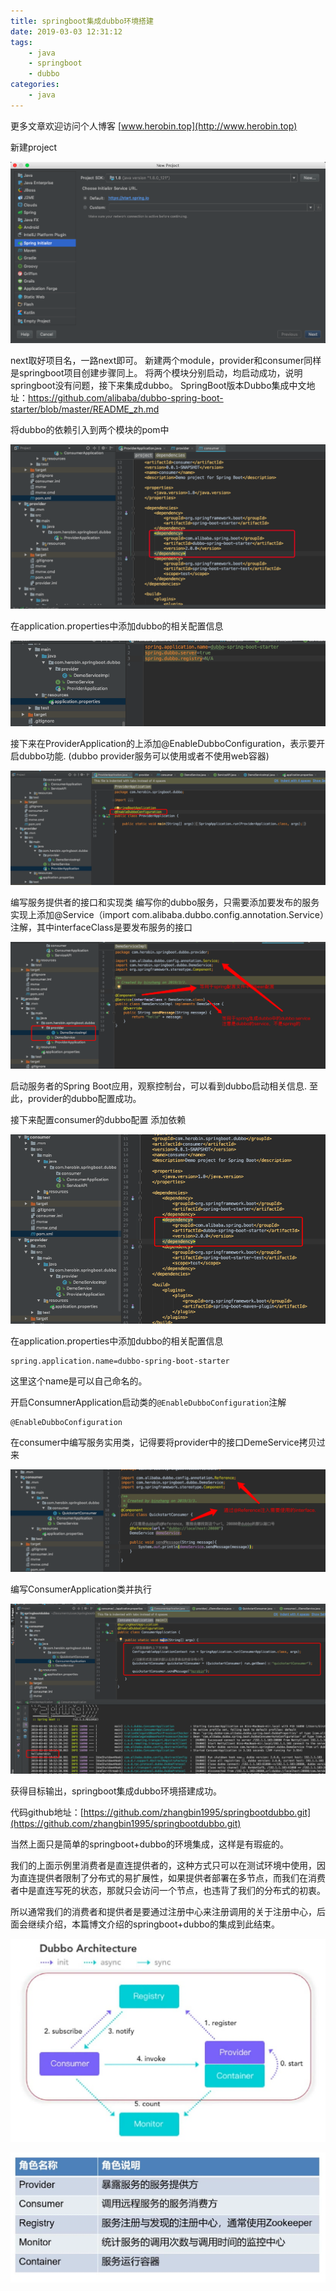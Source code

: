 ```yaml
---
title: springboot集成dubbo环境搭建
date: 2019-03-03 12:31:12
tags:
	- java
	- springboot
	- dubbo
categories:
	- java
---
```


更多文章欢迎访问个人博客 [www.herobin.top](http://www.herobin.top)

新建project

![](/uploads/190303java1/1.png)

next取好项目名，一路next即可。
新建两个module，provider和consumer同样是springboot项目创建步骤同上。
将两个模块分别启动，均启动成功，说明springboot没有问题，接下来集成dubbo。
SpringBoot版本Dubbo集成中文地址：https://github.com/alibaba/dubbo-spring-boot-starter/blob/master/README_zh.md

将dubbo的依赖引入到两个模块的pom中

![](/uploads/190303java1/2.png)

在application.properties中添加dubbo的相关配置信息

![](/uploads/190303java1/3.png)

接下来在ProviderApplication的上添加@EnableDubboConfiguration，表示要开启dubbo功能. (dubbo provider服务可以使用或者不使用web容器)

![](/uploads/190303java1/4.png)

编写服务提供者的接口和实现类
编写你的dubbo服务，只需要添加要发布的服务实现上添加@Service（import com.alibaba.dubbo.config.annotation.Service）注解，其中interfaceClass是要发布服务的接口

![](/uploads/190303java1/5.png)

启动服务者的Spring Boot应用，观察控制台，可以看到dubbo启动相关信息.
至此，provider的dubbo配置成功。

接下来配置consumer的dubbo配置
添加依赖

![](/uploads/190303java1/6.png)

在application.properties中添加dubbo的相关配置信息
```
spring.application.name=dubbo-spring-boot-starter 
```
这里这个name是可以自己命名的。

开启ConsumnerApplication启动类的`@EnableDubboConfiguration`注解
```
@EnableDubboConfiguration
```
在consumer中编写服务实用类，记得要将provider中的接口DemeService拷贝过来

![](/uploads/190303java1/7.png)

编写ConsumerApplication类并执行

![](/uploads/190303java1/8.png)

获得目标输出，springboot集成dubbo环境搭建成功。

代码github地址：[https://github.com/zhangbin1995/springbootdubbo.git](https://github.com/zhangbin1995/springbootdubbo.git)

当然上面只是简单的springboot+dubbo的环境集成，这样是有瑕疵的。

我们的上面示例里消费者是直连提供者的，这种方式只可以在测试环境中使用，因为直连提供者限制了分布式的易扩展性，如果提供者部署在多节点，而我们在消费者中是直连写死的状态，那就只会访问一个节点，也违背了我们的分布式的初衷。

所以通常我们的消费者和提供者是要通过注册中心来注册调用的关于注册中心，后面会继续介绍，本篇博文介绍的springboot+dubbo的集成到此结束。

![](/uploads/190303java1/9.png)

![](/uploads/190303java1/10.png)
